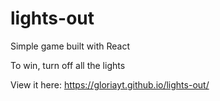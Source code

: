 # lights-out
Simple game built with React

To win, turn off all the lights

View it here: https://gloriayt.github.io/lights-out/
